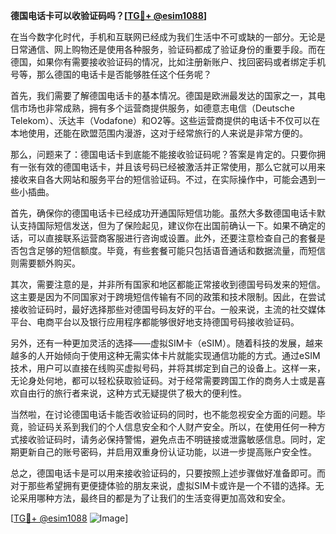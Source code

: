 **德国电话卡可以收验证码吗？[[TG💪+ @esim1088](https://t.me/s/esim1088)]**

在当今数字化时代，手机和互联网已经成为我们生活中不可或缺的一部分。无论是日常通信、网上购物还是使用各种服务，验证码都成了验证身份的重要手段。而在德国，如果你有需要接收验证码的情况，比如注册新账户、找回密码或者绑定手机号等，那么德国的电话卡是否能够胜任这个任务呢？

首先，我们需要了解德国电话卡的基本情况。德国是欧洲最发达的国家之一，其电信市场也非常成熟，拥有多个运营商提供服务，如德意志电信（Deutsche Telekom）、沃达丰（Vodafone）和O2等。这些运营商提供的电话卡不仅可以在本地使用，还能在欧盟范围内漫游，这对于经常旅行的人来说是非常方便的。

那么，问题来了：德国电话卡到底能不能接收验证码呢？答案是肯定的。只要你拥有一张有效的德国电话卡，并且该号码已经被激活并正常使用，那么它就可以用来接收来自各大网站和服务平台的短信验证码。不过，在实际操作中，可能会遇到一些小插曲。

首先，确保你的德国电话卡已经成功开通国际短信功能。虽然大多数德国电话卡默认支持国际短信发送，但为了保险起见，建议你在出国前确认一下。如果不确定的话，可以直接联系运营商客服进行咨询或设置。此外，还要注意检查自己的套餐是否包含足够的短信额度。毕竟，有些套餐可能只包括语音通话和数据流量，而短信则需要额外购买。

其次，需要注意的是，并非所有国家和地区都能正常接收到德国号码发来的短信。这主要是因为不同国家对于跨境短信传输有不同的政策和技术限制。因此，在尝试接收验证码时，最好选择那些对德国号码友好的平台。一般来说，主流的社交媒体平台、电商平台以及银行应用程序都能够很好地支持德国号码接收验证码。

另外，还有一种更加灵活的选择——虚拟SIM卡（eSIM）。随着科技的发展，越来越多的人开始倾向于使用这种无需实体卡片就能实现通信功能的方式。通过eSIM技术，用户可以直接在线购买虚拟号码，并将其绑定到自己的设备上。这样一来，无论身处何地，都可以轻松获取验证码。对于经常需要跨国工作的商务人士或是喜欢自由行的旅行者来说，这种方式无疑提供了极大的便利性。

当然啦，在讨论德国电话卡能否收验证码的同时，也不能忽视安全方面的问题。毕竟，验证码关系到我们的个人信息安全和个人财产安全。所以，在使用任何一种方式接收验证码时，请务必保持警惕，避免点击不明链接或泄露敏感信息。同时，定期更新自己的账号密码，并启用双重身份认证功能，以进一步提高账户安全性。

总之，德国电话卡是可以用来接收验证码的，只要按照上述步骤做好准备即可。而对于那些希望拥有更便捷体验的朋友来说，虚拟SIM卡或许是一个不错的选择。无论采用哪种方法，最终目的都是为了让我们的生活变得更加高效和安全。

[[TG💪+ @esim1088](https://t.me/s/esim1088) ![Image](https://i.postimg.cc/4NQfJmqS/Snipaste-2025-05-13-00-14-12.png)]
